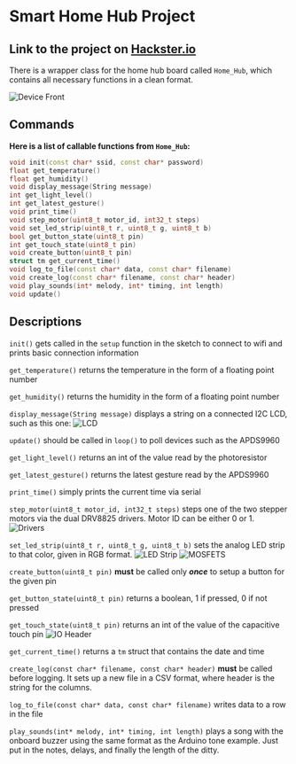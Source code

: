 # Smart Home Hub Project

## Link to the project on [Hackster.io](https://www.hackster.io/gatoninja236/esp32-smart-home-hub-6e8049)

There is a wrapper class for the home hub board called `Home_Hub`, which contains all necessary functions in a clean format.

![Device Front](images/front.JPG)

## Commands

**Here is a list of callable functions from `Home_Hub`:**

```cpp
void init(const char* ssid, const char* password)
float get_temperature()
float get_humidity()
void display_message(String message)
int get_light_level()
int get_latest_gesture()
void print_time()
void step_motor(uint8_t motor_id, int32_t steps)
void set_led_strip(uint8_t r, uint8_t g, uint8_t b)
bool get_button_state(uint8_t pin)
int get_touch_state(uint8_t pin)
void create_button(uint8_t pin)
struct tm get_current_time()
void log_to_file(const char* data, const char* filename)
void create_log(const char* filename, const char* header)
void play_sounds(int* melody, int* timing, int length)
void update()
```

## Descriptions

`init()` gets called in the `setup` function in the sketch to connect to wifi and prints basic connection information

`get_temperature()` returns the temperature in the form of a floating point number

`get_humidity()` returns the humidity in the form of a floating point number

`display_message(String message)` displays a string on a connected I2C LCD, such as this one: 
![LCD](images/lcd.JPG)

`update()` should be called in `loop()` to poll devices such as the APDS9960

`get_light_level()` returns an int of the value read by the photoresistor

`get_latest_gesture()` returns the latest gesture read by the APDS9960

`print_time()` simply prints the current time via serial

`step_motor(uint8_t motor_id, int32_t steps)` steps one of the two stepper motors via the dual DRV8825 drivers. Motor ID can be either 0 or 1.
![Drivers](images/stepper_drivers.JPG)

`set_led_strip(uint8_t r, uint8_t g, uint8_t b)` sets the analog LED strip to that color, given in RGB format.
![LED Strip](images/led_strip.JPG)
![MOSFETS](images/mosfets.JPG)

`create_button(uint8_t pin)` **must** be called only **_once_** to setup a button for the given pin

`get_button_state(uint8_t pin)` returns a boolean, 1 if pressed, 0 if not pressed

`get_touch_state(uint8_t pin)` returns an int of the value of the capacitive touch pin
![IO Header](images/io_top.JPG)

`get_current_time()` returns a `tm` struct that contains the date and time

`create_log(const char* filename, const char* header)` **must** be called before logging. It sets up a new file in a CSV format, where header is the string for the columns.

`log_to_file(const char* data, const char* filename)` writes data to a row in the file

`play_sounds(int* melody, int* timing, int length)` plays a song with the onboard buzzer using the same format as the Arduino tone example. Just put in the notes, delays, and finally the length of the ditty.